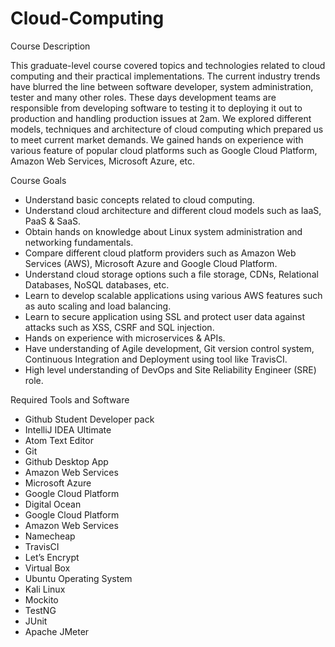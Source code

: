 # Cloud-Computing

Course Description

This graduate-level course covered topics and technologies related to cloud computing and their practical implementations. 
The current industry trends have blurred the line between software developer, system administration, tester and many other roles. 
These days development teams are responsible from developing software to testing it to deploying it out to production and handling production issues at 2am. We explored different models, techniques and architecture of cloud computing which prepared us to meet current market demands. We gained hands on experience with various feature of popular cloud platforms such as Google Cloud Platform, Amazon Web Services, Microsoft Azure, etc.

Course Goals

* Understand basic concepts related to cloud computing.
* Understand cloud architecture and different cloud models such as IaaS, PaaS & SaaS.
* Obtain hands on knowledge about Linux system administration and networking fundamentals.
* Compare different cloud platform providers such as Amazon Web Services (AWS), Microsoft Azure and Google Cloud Platform.
* Understand cloud storage options such a file storage, CDNs, Relational Databases, NoSQL databases, etc.
* Learn to develop scalable applications using various AWS features such as auto scaling and load balancing.
* Learn to secure application using SSL and protect user data against attacks such as XSS, CSRF and SQL injection.
* Hands on experience with microservices & APIs.
* Have understanding of Agile development, Git version control system, Continuous Integration and Deployment using tool like TravisCI.
* High level understanding of DevOps and Site Reliability Engineer (SRE) role.

Required Tools and Software

- Github Student Developer pack
- IntelliJ IDEA Ultimate
- Atom Text Editor
- Git
- Github Desktop App
- Amazon Web Services
- Microsoft Azure
- Google Cloud Platform
- Digital Ocean
- Google Cloud Platform
- Amazon Web Services
- Namecheap
- TravisCI
- Let’s Encrypt
- Virtual Box
- Ubuntu Operating System
- Kali Linux
- Mockito
- TestNG
- JUnit
- Apache JMeter
